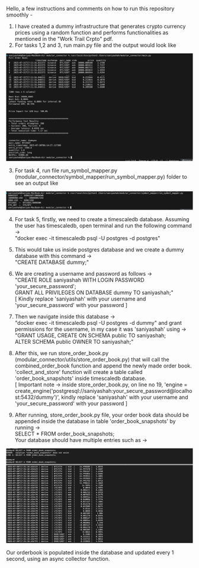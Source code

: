 Hello, a few instructions and comments on how to run this repository smoothly -

1) I have created a dummy infrastructure that generates crypto currency prices using a random function and performs functionalities as mentioned in the "Work Trail Crpto" pdf. 
2) For tasks 1,2 and 3, run main.py file and the output would look like 

![main_py_image!](main_py_image.png)

3) For task 4, run file run_symbol_mapper.py (modular_connector/symbol_mapper/run_symbol_mapper.py) folder to see an output like 

![symbol_mapper_image!](symbol_mapper_image.png)

4) For task 5, firstly, we need to create a timescaledb database. Assuming the user has timescaledb, open terminal and run the following command -><br>
 "docker exec -it timescaledb psql -U postgres -d postgres"

5) This would take us inside postgres database and we create a dummy database with this command -><br>
 "CREATE DATABASE dummy;"

6) We are creating a username and password as follows -> <br>
"CREATE ROLE saniyashah WITH LOGIN PASSWORD 'your_secure_password';<br>
GRANT ALL PRIVILEGES ON DATABASE dummy TO saniyashah;"<br>
[ Kindly replace 'saniyashah' with your username and 'your_secure_password' with your password ]

7) Then we navigate inside this database -> <br>
"docker exec -it timescaledb psql -U postgres -d dummy" and grant permissions for the username, in my case it was 'saniyashah' using -><br>
"GRANT USAGE, CREATE ON SCHEMA public TO saniyashah;<br>
ALTER SCHEMA public OWNER TO saniyashah;"

8) After this, we run store_order_book.py (modular_connector/utils/store_order_book.py) that will call the combined_order_book function and append the newly made order book. 'collect_and_store' function will create a table called 'order_book_snapshots' inside timescaledb database. <br>
[ Important note -> inside store_order_book.py, on line no 19, 'engine = create_engine('postgresql://saniyashah:your_secure_password@localhost:5432/dummy')', kindly replace 'saniyashah' with your username and 'your_secure_password' with your password ]

9) After running, store_order_book.py file, your order book data should be appended inside the database in table 'order_book_snapshots' by running -> <br>
SELECT * FROM order_book_snapshots;<br>
Your database should have multiple entries such as ->

![database_image!](timescale_db_orderbook.png)

Our orderbook is populated inside the database and updated every 1 second, using an async collector function. 
